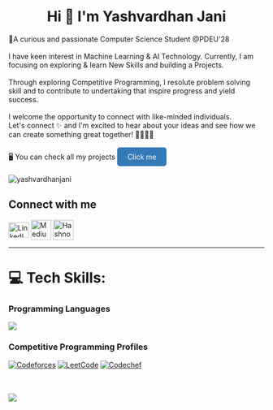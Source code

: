 <h1 align="center">Hi 👋 I'm Yashvardhan Jani </h1>
🎯A curious and passionate Computer Science Student @PDEU'28<br><br>I have keen interest in Machine Learning & AI Technology. Currently, I am focusing on exploring & learn New Skills and building a Projects.<br><br>Through exploring Competitive Programming, I resolute problem solving skill and to contribute to undertaking that inspire progress and yield success.<br><br>I welcome the opportunity to connect with like-minded individuals.<br>Let's connect ✨ and I'm excited to hear about your ideas and see how we can create something great together! 🫱🏻‍🫲🏼
<br><br>
🖥️ You can check all my projects <a href="https://github.com/YashvardhanJani?tab=repositories" style="display:inline-block;padding:10px 20px;background-color:#337ab7;color:#ffffff;text-decoration:none;border-radius:5px;">Click me</a>
<br><br>
<span align="left"> <img src="https://komarev.com/ghpvc/?username=yashvardhanjani&label=Profile%20views&color=0e75b6&style=flat" alt="yashvardhanjani" /> </span>


## Connect with me
<p align="center">

<a href="https://www.linkedin.com/in/yashvardhan-jani" target="blank"><img align="center" src="https://raw.githubusercontent.com/rahuldkjain/github-profile-readme-generator/master/src/images/icons/Social/linked-in-alt.svg" alt="LinkedIn" height="30" width="40" /></a>
<a href="https://medium.com/@yashvardhanjani" target="blank"><img align="center" src="https://findingtom.com/images/uploads/medium-logo/article-image-00.jpeg"  alt="Medium" height="40" width="40" /></a>
<a href="https://hashnode.com/@YashvardhanJani" target="blank"><img align="center" src="https://play-lh.googleusercontent.com/NhWlAT4TbjIjirMZfl77W2B8Y1P0gpSNTui6aQYUXJNMhbe8OrUhnfjtccRF3eNFkRo"  alt="Hashnode" height="40" width="40" /></a>
</p>


<hr>


# 💻 Tech Skills:
### Programming Languages
<p align="left">
  <a href="https://skillicons.dev">
    <img src="https://skillicons.dev/icons?i=html,c,py" />
  </a>
</p>

 
### Competitive Programming Profiles
[![Codeforces](https://img.shields.io/badge/Codeforces-1F8ACB.svg?style=for-the-badge&logo=codeforces&logoColor=white)](https://codeforces.com/profile/YashvardhanJani)
[![LeetCode](https://img.shields.io/badge/LeetCode-FFA116.svg?style=for-the-badge&logo=leetcode&logoColor=white)](https://leetcode.com/u/YashvardhanJani/)
[![Codechef](https://img.shields.io/badge/Codechef-5B4638.svg?style=for-the-badge&logo=codechef&logoColor=white)](https://www.codechef.com/users/yashvardhan71)


<br><br>
![](https://github-readme-streak-stats.herokuapp.com/?user=YashvardhanJani&theme=radical&hide_border=false)
